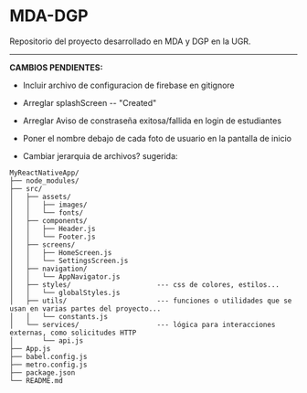 # MDA-DGP
Repositorio del proyecto desarrollado en MDA y DGP en la UGR.


---

**CAMBIOS PENDIENTES:**

- Incluir archivo de configuracion de firebase en gitignore
- Arreglar splashScreen -- "Created"
- Arreglar Aviso de constraseña exitosa/fallida en login de estudiantes
- Poner el nombre debajo de cada foto de usuario en la pantalla de inicio




- Cambiar jerarquia de archivos? sugerida:

```
MyReactNativeApp/
├── node_modules/
├── src/
│   ├── assets/
│   │   ├── images/
│   │   └── fonts/
│   ├── components/
│   │   ├── Header.js
│   │   └── Footer.js
│   ├── screens/
│   │   ├── HomeScreen.js
│   │   └── SettingsScreen.js
│   ├── navigation/
│   │   └── AppNavigator.js
│   ├── styles/                     --- css de colores, estilos...
│   │   └── globalStyles.js
│   ├── utils/                      --- funciones o utilidades que se usan en varias partes del proyecto...
│   │   └── constants.js
│   └── services/                   --- lógica para interacciones externas, como solicitudes HTTP
│       └── api.js
├── App.js
├── babel.config.js
├── metro.config.js
├── package.json
└── README.md
```


